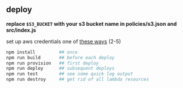 ## deploy

**replace `$S3_BUCKET` with your s3 bucket name in policies/s3.json and src/index.js**

set up aws credentials one of [these ways](http://docs.aws.amazon.com/cli/latest/userguide/cli-chap-getting-started.html#config-settings-and-precedence) (2-5)

```bash
npm install         ## once
npm run build       ## before each deploy
npm run provision   ## first deploy
npm run deploy      ## subsequent deploys
npm run test        ## see some quick log output
npm run destroy     ## get rid of all lambda resources
```

